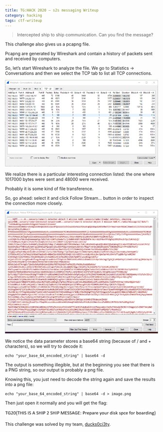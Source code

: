 ```yaml
---
title: TG:HACK 2020 – s2s messaging Writeup
category: hacking
tags: ctf-writeup
---
```


> Intercepted ship to ship communication. Can you find the message?

This challenge also gives us a pcapng file.

Pcapng are generated by Wireshark and contain a history of packets sent and received by computers.

So, let’s start Wireshark to analyze the file. We go to Statistics -> Conversations and then we select the TCP tab to list all TCP connections.

![Output](/images/tghship1.png)

We realize there is a particular interesting connection listed: the one where 1017000 bytes were sent and 48000 were received.

Probably it is some kind of file transference.

So, go ahead: select it and click Follow Stream… button in order to inspect the connection more closely.

![Output](/images/tghship2.png)

We notice the data parameter stores a base64 string (because of / and + characters), so we will try to decode it:

```
echo "your_base_64_encoded_string" | base64 -d
```

The output is something illegible, but at the beginning you see that there is a PNG string, so our output is probably a png file.

Knowing this, you just need to decode the string again and save the results into a png file:

```
echo "your_base_64_encoded_string" | base64 -d > image.png
```

Then just open it normally and you will get the flag:

![Output](/images/tghship3.png)

This challenge was solved by my team, [ducks0ci3ty](https://ctftime.org/team/114402).